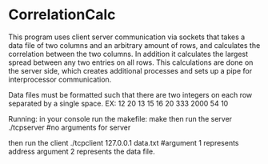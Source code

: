 # CorrelationCalc
This program uses client server communication via sockets that takes a data file of two columns and an arbitrary amount of rows, and calculates the correlation 
between the two columns. In addition it calculates the largest spread between any two entries on all rows. This calculations are done on the server side, which
creates additional processes and sets up a pipe for interprocessor communication.

Data files must be formatted such that there are two integers on each row separated by a single space.
EX:
12 20
13 15
16 20
333 2000
54 10

Running:
in your console run the makefile: make
then run the server ./tcpserver 
#no arguments for server

then run the client ./tcpclient 127.0.0.1 data.txt
#argument 1 represents address argument 2 represents the data file.
